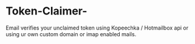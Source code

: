# Token-Claimer-
Email verifies your unclaimed token using Kopeechka / Hotmailbox api or using ur own custom domain or imap enabled mails.
